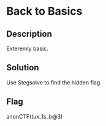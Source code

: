 # Back to Basics

## Description
Exteremly basic.

## Solution
Use Stegsolve to find the hidden flag

## Flag
anonCTF(tux_1s_b@3)
